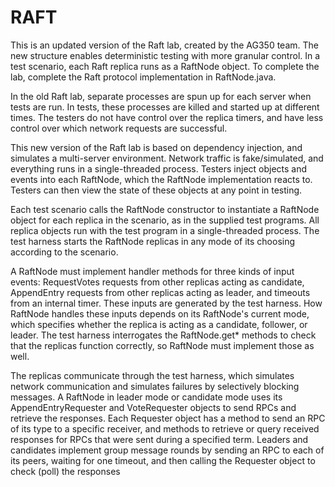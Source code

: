 # RAFT

This is an updated version of the Raft lab, created by the AG350 team.  The new structure enables deterministic testing with more
granular control.   In a test scenario, each Raft replica
runs as a RaftNode object.  To complete the lab, complete the Raft protocol implementation in RaftNode.java.

In the old Raft lab, separate processes are spun up
for each server when tests are run. In tests, these processes are
killed and started up at different times. The testers do not have
control over the replica timers, and have
less control over which network requests are successful.

This new version of the Raft lab is based on dependency injection, and simulates
a multi-server environment. Network traffic is fake/simulated, and everything runs
in a single-threaded process. Testers inject objects and events into each RaftNode,
which the RaftNode implementation reacts to. Testers can then
view the state of these objects at any point in testing.

Each test scenario calls the RaftNode constructor to instantiate a RaftNode object for
each replica in the scenario, as in the supplied test programs.
All replica objects run with the test program in a
single-threaded process.  The test harness starts the RaftNode replicas in any
mode of its choosing according to the scenario.

A RaftNode must implement handler methods for three kinds of input events: RequestVotes requests from other replicas acting as candidate,
AppendEntry requests from other replicas acting as leader, and timeouts from an internal timer.
These inputs are generated by the test harness.
How RaftNode handles these inputs depends on its RaftNode's current mode, which specifies
whether the replica is acting
as a candidate, follower, or leader.
The test harness interrogates the RaftNode.get* methods to
check that the replicas function correctly, so RaftNode must implement those as well.

The replicas communicate through the test harness, which
simulates network communication and simulates failures by selectively blocking messages.
A RaftNode in leader mode or candidate mode uses its 
AppendEntryRequester and VoteRequester objects to send RPCs and retrieve the responses.  Each Requester object has a
method to send an RPC of its type to a specific receiver, and methods to retrieve or query received responses for RPCs
that were sent during a specified term.  Leaders and candidates implement group message rounds by sending an RPC to each of its peers, waiting for one timeout, and then calling the Requester object to check (poll) the responses
